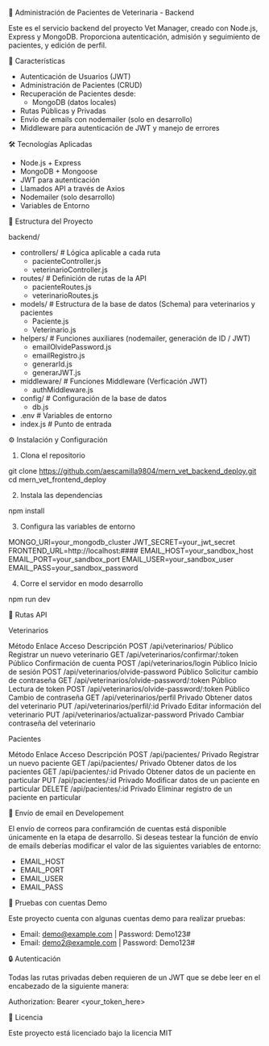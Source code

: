 📌 Administración de Pacientes de Veterinaria - Backend

Este es el servicio backend del proyecto Vet Manager, creado con Node.js, Express y MongoDB.
Proporciona autenticación, admisión y seguimiento de pacientes, y edición de perfil.

🚀 Características

- Autenticación de Usuarios (JWT)
- Administración de Pacientes (CRUD)
- Recuperación de Pacientes desde:
    - MongoDB (datos locales)
- Rutas Públicas y Privadas
- Envío de emails con nodemailer (solo en desarrollo)
- Middleware para autenticación de JWT y manejo de errores

🛠 Tecnologías Aplicadas

- Node.js + Express
- MongoDB + Mongoose
- JWT para autenticación
- Llamados API a través de Axios
- Nodemailer (solo desarrollo)
- Variables de Entorno

📂 Estructura del Proyecto

backend/

- controllers/      # Lógica aplicable a cada ruta
    - pacienteController.js
    - veterinarioController.js
- routes/           # Definición de rutas de la API
    - pacienteRoutes.js
    - veterinarioRoutes.js
- models/           # Estructura de la base de datos (Schema) para veterinarios y pacientes
    - Paciente.js
    - Veterinario.js
- helpers/          # Funciones auxiliares (nodemailer, generación de ID / JWT)
    - emailOlvidePassword.js
    - emailRegistro.js
    - generarId.js
    - generarJWT.js
- middleware/       # Funciones Middleware (Verficación JWT)
    - authMiddleware.js
- config/           # Configuración de la base de datos
    - db.js
- .env              # Variables de entorno
- index.js          # Punto de entrada

⚙️ Instalación y Configuración

1. Clona el repositorio

git clone https://github.com/aescamilla9804/mern_vet_backend_deploy.git
cd mern_vet_frontend_deploy

2. Instala las dependencias

npm install

3. Configura las variables de entorno

MONGO_URI=your_mongodb_cluster
JWT_SECRET=your_jwt_secret
FRONTEND_URL=http://localhost:####
EMAIL_HOST=your_sandbox_host
EMAIL_PORT=your_sandbox_port
EMAIL_USER=your_sandbox_user
EMAIL_PASS=your_sandbox_password

4. Corre el servidor en modo desarrollo

npm run dev

📡 Rutas API

Veterinarios

Método	    Enlace	                                     Acceso	         Descripción
POST	    /api/veterinarios/	                         Público	     Registrar un nuevo veterinario
GET	        /api/veterinarios/confirmar/:token	         Público	     Confirmación de cuenta
POST	    /api/veterinarios/login	                     Público	     Inicio de sesión
POST        /api/veterinarios/olvide-password            Público         Solicitur cambio de contraseña
GET         /api/veterinarios/olvide-password/:token     Público         Lectura de token
POST        /api/veterinarios/olvide-password/:token     Público         Cambio de contraseña
GET         /api/veterinarios/perfil                     Privado         Obtener datos del veterinario
PUT         /api/veterinarios/perfil/:id                 Privado         Editar información del veterinario
PUT         /api/veterinarios/actualizar-password        Privado         Cambiar contraseña del veterinario


Pacientes

Método	    Enlace                  Acceso	     Descripción
POST	    /api/pacientes/	        Privado	     Registrar un nuevo paciente
GET	        /api/pacientes/	        Privado	     Obtener datos de los pacientes
GET	        /api/pacientes/:id	    Privado	     Obtener datos de un paciente en particular
PUT	        /api/pacientes/:id	    Privado	     Modificar datos de un paciente en particular
DELETE	    /api/pacientes/:id	    Privado	     Eliminar registro de un paciente en particular

📧 Envío de email en Developement

El envío de correos para confiramción de cuentas está disponible únicamente en la etapa de desarrollo.
Si deseas testear la función de envío de emails deberías modificar el valor de las siguientes variables de entorno:

- EMAIL_HOST
- EMAIL_PORT
- EMAIL_USER
- EMAIL_PASS

🧪 Pruebas con cuentas Demo

Este proyecto cuenta con algunas cuentas demo para realizar pruebas:

- Email: demo@example.com | Password: Demo123#
- Email: demo2@example.com | Password: Demo123#

🔒 Autenticación

Todas las rutas privadas deben requieren de un JWT que se debe leer en el encabezado de la siguiente manera:

Authorization: Bearer <your_token_here>

📜 Licencia

Este proyecto está licenciado bajo la licencia MIT